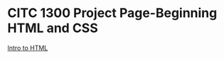 # CITC 1300 Project Page-Beginning HTML and CSS

<a href="intro_to_html>/index.html">Intro to HTML</a>